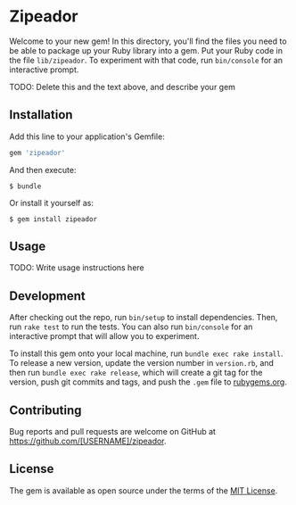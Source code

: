 # Zipeador

Welcome to your new gem! In this directory, you'll find the files you need to be able to package up your Ruby library into a gem. Put your Ruby code in the file `lib/zipeador`. To experiment with that code, run `bin/console` for an interactive prompt.

TODO: Delete this and the text above, and describe your gem

## Installation

Add this line to your application's Gemfile:

```ruby
gem 'zipeador'
```

And then execute:

    $ bundle

Or install it yourself as:

    $ gem install zipeador

## Usage

TODO: Write usage instructions here

## Development

After checking out the repo, run `bin/setup` to install dependencies. Then, run `rake test` to run the tests. You can also run `bin/console` for an interactive prompt that will allow you to experiment.

To install this gem onto your local machine, run `bundle exec rake install`. To release a new version, update the version number in `version.rb`, and then run `bundle exec rake release`, which will create a git tag for the version, push git commits and tags, and push the `.gem` file to [rubygems.org](https://rubygems.org).

## Contributing

Bug reports and pull requests are welcome on GitHub at https://github.com/[USERNAME]/zipeador.

## License

The gem is available as open source under the terms of the [MIT License](https://opensource.org/licenses/MIT).
